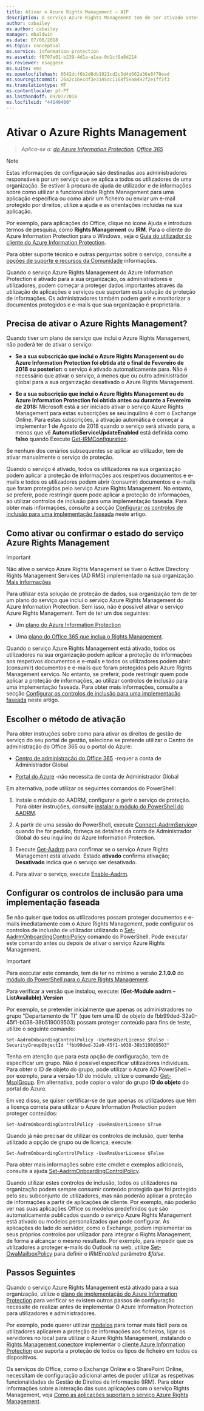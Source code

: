 ```yaml
---
title: Ativar o Azure Rights Management – AIP
description: O serviço Azure Rights Management tem de ser ativado antes de a sua organização poder começar a proteger documentos e e-mails através da utilização de aplicações e serviços que suportam esta solução de proteção de informações.
author: cabailey
ms.author: cabailey
manager: mbaldwin
ms.date: 07/06/2018
ms.topic: conceptual
ms.service: information-protection
ms.assetid: f8707e01-b239-4d1a-a1ea-0d1cf9a8d214
ms.reviewer: esaggese
ms.suite: ems
ms.openlocfilehash: 0642dcf6b2d8db1921cd2c5d4d662a36e8f78ead
ms.sourcegitcommit: 26a2c1becdf3e3145dc1168f5ea8492f2e1ff2f3
ms.translationtype: MT
ms.contentlocale: pt-PT
ms.lasthandoff: 09/07/2018
ms.locfileid: "44149400"
---
```

# <a name="activating-azure-rights-management"></a>Ativar o Azure Rights Management

>*Aplica-se a: [do Azure Information Protection](https://azure.microsoft.com/pricing/details/information-protection), [Office 365](http://download.microsoft.com/download/E/C/F/ECF42E71-4EC0-48FF-AA00-577AC14D5B5C/Azure_Information_Protection_licensing_datasheet_EN-US.pdf)*

> [!NOTE]
> Estas informações de configuração são destinadas aos administradores responsáveis por um serviço que se aplica a todos os utilizadores de uma organização. Se estiver à procura de ajuda de utilizador e de informações sobre como utilizar a funcionalidade Rights Management para uma aplicação específica ou como abrir um ficheiro ou enviar um e-mail protegido por direitos, utilize a ajuda e as orientações incluídas na sua aplicação.
>
> Por exemplo, para aplicações do Office, clique no ícone Ajuda e introduza termos de pesquisa, como **Rights Management** ou **IRM**. Para o cliente do Azure Information Protection para o Windows, veja o [Guia do utilizador do cliente do Azure Information Protection](./rms-client/client-user-guide.md).
>
> Para obter suporte técnico e outras perguntas sobre o serviço, consulte a [opções de suporte e recursos da Comunidade](information-support.md#support-options-and-community-resources) informações.

Quando o serviço Azure Rights Management do Azure Information Protection é ativado para a sua organização, os administradores e utilizadores, podem começar a proteger dados importantes através da utilização de aplicações e serviços que suportam esta solução de proteção de informações. Os administradores também podem gerir e monitorizar a documentos protegidos e e-mails que sua organização é proprietária. 


## <a name="do-you-need-to-activate-azure-rights-management"></a>Precisa de ativar o Azure Rights Management?

Quando tiver um plano de serviço que inclui o Azure Rights Management, não poderá ter de ativar o serviço:

- **Se a sua subscrição que inclui o Azure Rights Management ou do Azure Information Protection foi obtida até o final de Fevereiro de 2018 ou posterior:** o serviço é ativado automaticamente para. Não é necessário que ativar o serviço, a menos que ou outro administrador global para a sua organização desativado o Azure Rights Management.

- **Se a sua subscrição que inclui o Azure Rights Management ou do Azure Information Protection foi obtida antes ou durante a Fevereiro de 2018:** Microsoft está a ser iniciado ativar o serviço Azure Rights Management para estas subscrições se seu inquilino é com o Exchange Online. Para estas subscrições, a ativação automática é começar a implementar 1 de Agosto de 2018 quando o serviço será ativado para, a menos que vê **AutomaticServiceUpdateEnabled** está definida como **falso** quando Execute [Get-IRMConfiguration](/powershell/module/exchange/encryption-and-certificates/get-irmconfiguration?view=exchange-ps). 

Se nenhum dos cenários subsequentes se aplicar ao utilizador, tem de ativar manualmente o serviço de proteção. 

Quando o serviço é ativado, todos os utilizadores na sua organização podem aplicar a proteção de informações aos respetivos documentos e e-mails e todos os utilizadores podem abrir (consumir) documentos e e-mails que foram protegidos pelo serviço Azure Rights Management. No entanto, se preferir, pode restringir quem pode aplicar a proteção de informações, ao utilizar controlos de inclusão para uma implementação faseada. Para obter mais informações, consulte a secção [Configurar os controlos de inclusão para uma implementação faseada](#configuring-onboarding-controls-for-a-phased-deployment) neste artigo.

## <a name="how-to-activate-or-confirm-the-status-of-the-azure-rights-management-service"></a>Como ativar ou confirmar o estado do serviço Azure Rights Management 

> [!IMPORTANT]
> Não ative o serviço Azure Rights Management se tiver o Active Directory Rights Management Services (AD RMS) implementado na sua organização. [Mais informações](prepare-environment-adrms.md)

Para utilizar esta solução de proteção de dados, sua organização tem de ter um plano do serviço que inclui o serviço Azure Rights Management do Azure Information Protection. Sem isso, não é possível ativar o serviço Azure Rights Management. Tem de ter um dos seguintes:

- Um [plano do Azure Information Protection](https://www.microsoft.com/cloud-platform/azure-information-protection-pricing) 

- Uma [plano do Office 365 que inclua o Rights Management](http://download.microsoft.com/download/E/C/F/ECF42E71-4EC0-48FF-AA00-577AC14D5B5C/Azure_Information_Protection_licensing_datasheet_EN-US.pdf).

Quando o serviço Azure Rights Management está ativado, todos os utilizadores na sua organização podem aplicar a proteção de informações aos respetivos documentos e e-mails e todos os utilizadores podem abrir (consumir) documentos e e-mails que foram protegidos pelo Azure Rights Management serviço. No entanto, se preferir, pode restringir quem pode aplicar a proteção de informações, ao utilizar controlos de inclusão para uma implementação faseada. Para obter mais informações, consulte a secção [Configurar os controlos de inclusão para uma implementação faseada](#configuring-onboarding-controls-for-a-phased-deployment) neste artigo.

## <a name="choosing-your-activation-method"></a>Escolher o método de ativação

Para obter instruções sobre como para ativar os direitos de gestão de serviço do seu portal de gestão, selecione se pretende utilizar o Centro de administração do Office 365 ou o portal do Azure:

- [Centro de administração do Office 365](activate-office365.md) -requer a conta de Administrador Global

- [Portal do Azure](activate-azure.md) -não necessita de conta de Administrador Global

Em alternativa, pode utilizar os seguintes comandos do PowerShell:

1. Instale o módulo do AADRM, configurar e gerir o serviço de proteção. Para obter instruções, consulte [instalar o módulo do PowerShell do AADRM](install-powershell.md).

2. A partir de uma sessão do PowerShell, execute [Connect-AadrmService](/powershell/module/aadrm/connect-aadrmservice)e quando lhe for pedido, forneça os detalhes da conta de Administrador Global do seu inquilino do Azure Information Protection.

3. Execute [Get-Aadrm](/powershell/aadrm/vlatest/get-aadrm) para confirmar se o serviço Azure Rights Management está ativado. Estado **ativado** confirma ativação; **Desativado** indica que o serviço ser desativado.

4. Para ativar o serviço, execute [Enable-Aadrm](/powershell/aadrm/vlatest/enable-aadrm).

## <a name="configuring-onboarding-controls-for-a-phased-deployment"></a>Configurar os controlos de inclusão para uma implementação faseada
Se não quiser que todos os utilizadores possam proteger documentos e e-mails imediatamente com o Azure Rights Management, pode configurar os controlos de inclusão de utilizador utilizando o [Set-AadrmOnboardingControlPolicy](/powershell/module/aadrm/set-aadrmonboardingcontrolpolicy) comando do PowerShell. Pode executar este comando antes ou depois de ativar o serviço Azure Rights Management.

> [!IMPORTANT]
> Para executar este comando, tem de ter no mínimo a versão **2.1.0.0** do [módulo do PowerShell para o Azure Rights Management](https://go.microsoft.com/fwlink/?LinkId=257721).
>
> Para verificar a versão que instalou, execute: **(Get-Module aadrm –ListAvailable).Version**

Por exemplo, se pretender inicialmente que apenas os administradores no grupo "Departamento de TI" (que tem uma ID de objeto de fbb99ded-32a0-45f1-b038-38b519009503) possam proteger conteúdo para fins de teste, utilize o seguinte comando:

```
Set-AadrmOnboardingControlPolicy -UseRmsUserLicense $False -SecurityGroupObjectId "fbb99ded-32a0-45f1-b038-38b519009503"
```

Tenha em atenção que para esta opção de configuração, tem de especificar um grupo. Não é possível especificar utilizadores individuais. Para obter o ID de objeto do grupo, pode utilizar o Azure AD PowerShell – por exemplo, para a versão 1.0 do módulo, utilize o comando [Get-MsolGroup](/powershell/msonline/v1/get-msolgroup). Em alternativa, pode copiar o valor do grupo **ID do objeto** do portal do Azure.

Em vez disso, se quiser certificar-se de que apenas os utilizadores que têm a licença correta para utilizar o Azure Information Protection podem proteger conteúdos:

```
Set-AadrmOnboardingControlPolicy -UseRmsUserLicense $True
```

Quando já não precisar de utilizar os controlos de inclusão, quer tenha utilizado a opção de grupo ou de licença, execute:

```
Set-AadrmOnboardingControlPolicy -UseRmsUserLicense $False
```

Para obter mais informações sobre este cmdlet e exemplos adicionais, consulte a ajuda [Set-AadrmOnboardingControlPolicy](/powershell/aadrm/vlatest/set-aadrmonboardingcontrolpolicy).

Quando utilizar estes controlos de inclusão, todos os utilizadores na organização podem sempre consumir conteúdo protegido que foi protegido pelo seu subconjunto de utilizadores, mas não poderão aplicar a proteção de informações a partir de aplicações de cliente. Por exemplo, não poderão ver nas suas aplicações Office os modelos predefinidos que são automaticamente publicados quando o serviço Azure Rights Management está ativado ou modelos personalizados que pode configurar. As aplicações do lado do servidor, como o Exchange, podem implementar os seus próprios controlos por utilizador para integrar o Rights Management, de forma a alcançar o mesmo resultado. Por exemplo, para impedir que os utilizadores a proteger e-mails do Outlook na web, utilize [Set-OwaMailboxPolicy](/powershell/module/exchange/client-access/set-owamailboxpolicy?view=exchange-ps) para definir o *IRMEnabled* parâmetro *$false*.


## <a name="next-steps"></a>Passos Seguintes
Quando o serviço Azure Rights Management está ativado para a sua organização, utilize o [plano de implementação do Azure Information Protection](deployment-roadmap.md) para verificar se existem outros passos de configuração necessite de realizar antes de implementar O Azure Information Protection para utilizadores e administradores. 

Por exemplo, pode querer utilizar [modelos](configure-policy-templates.md) para tornar mais fácil para os utilizadores aplicarem a proteção de informações aos ficheiros, ligar os servidores no local para utilizar o Azure Rights Management, instalando o [Rights Management conector](deploy-rms-connector.md)e implementar o [cliente Azure Information Protection](./rms-client/aip-client.md) que suporta a proteção de todos os tipos de ficheiro em todos os dispositivos. 

Os serviços do Office, como o Exchange Online e o SharePoint Online, necessitam de configuração adicional antes de poder utilizar as respetivas funcionalidades de Gestão de Direitos de Informação (IRM). Para obter informações sobre a interação das suas aplicações com o serviço Rights Management, veja [Como as aplicações suportam o serviço Azure Rights Management](applications-support.md).


